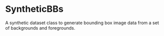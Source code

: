 # SyntheticBBs
A synthetic dataset class to generate bounding box image data from a set of backgrounds and foregrounds.
